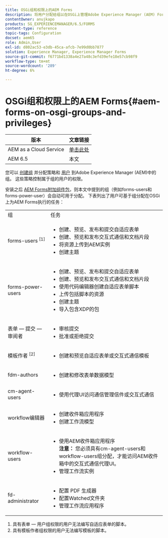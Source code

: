```yaml
---
title: OSGi组和权限上的AEM Forms
description: 将用户分配给组以在OSGi上管理Adobe Experience Manager (AEM) Forms
contentOwner: anujkapo
products: SG_EXPERIENCEMANAGER/6.5/FORMS
content-type: reference
topic-tags: Configuration
docset: aem65
role: Admin,User
exl-id: d802ac53-e3db-45ca-afcb-7e99d0bb7877
solution: Experience Manager, Experience Manager Forms
source-git-commit: f6771bd1338a4e27a48c3efd39efe18e57cb98f9
workflow-type: tm+mt
source-wordcount: '289'
ht-degree: 6%

---
```


# OSGi组和权限上的AEM Forms{#aem-forms-on-osgi-groups-and-privileges}

| 版本 | 文章链接 |
| -------- | ---------------------------- |
| AEM as a Cloud Service | [单击此处](https://experienceleague.adobe.com/docs/experience-manager-cloud-service/content/forms/setup-configure-migrate/forms-groups-privileges-tasks.html) |
| AEM 6.5 | 本文 |

您可以 [创建组](/help/sites-administering/user-group-ac-admin.md#group-administration) 并分配策略和 [用户](/help/sites-administering/user-group-ac-admin.md#user-administration) 到Adobe Experience Manager (AEM)中的组。 这些策略控制属于组的用户的权限。

安装之后 [AEM Forms附加组件包](../../forms/using/installing-configuring-aem-forms-osgi.md)，则本文中提到的组（例如forms-users和forms-power-user）会自动可用于分配。 下表列出了用户可基于组分配在OSGi上为AEM Forms执行的任务：

<table>
 <tbody>
  <tr>
   <td>组</td> 
   <td>任务</td> 
  </tr>
  <tr>
   <td>forms-users <sup>[1]</sup></td> 
   <td>
    <ul> 
     <li>创建、预览、发布和提交自适应表单</li> 
     <li>创建、预览和发布交互式通信和文档片段</li> 
     <li>将资源上传到AEM实例</li> 
     <li>创建主题</li> 
    </ul> </td> 
  </tr>
  <tr>
   <td>forms-power-users</td> 
   <td>
    <ul> 
     <li>创建、预览、发布和提交自适应表单</li> 
     <li>创建、预览和发布交互式通信和文档片段</li> 
     <li>使用代码编辑器创建自适应表单脚本</li> 
     <li>上传包括脚本的资源</li> 
     <li>创建主题</li> 
     <li>导入包含XDP的包</li> 
    </ul> </td> 
  </tr>
  <tr>
   <td>表单 — 提交 — 审阅者</td> 
   <td>
    <ul> 
     <li>审核提交</li> 
     <li>批准或拒绝提交</li> 
    </ul> </td> 
  </tr>
  <tr>
   <td>模板作者 <sup>[2]</sup></td> 
   <td>
    <ul> 
     <li>创建和预览自适应表单或交互式通信模板</li> 
    </ul> </td> 
  </tr>
  <tr>
   <td><p>fdm-authors</p> </td> 
   <td>
    <ul> 
     <li>创建和修改表单数据模型</li> 
    </ul> </td> 
  </tr>
  <tr>
   <td>cm-agent-users</td> 
   <td>
    <ul> 
     <li>使用代理UI访问通信管理信件或交互式通信</li> 
    </ul> </td> 
  </tr>
  <tr>
   <td><p>workflow编辑器</p> </td> 
   <td>
    <ul> 
     <li>创建收件箱应用程序</li> 
     <li>创建工作流模型</li> 
    </ul> </td> 
  </tr>
  <tr>
   <td>workflow-users</td> 
   <td>
    <ul> 
     <li>使用AEM收件箱应用程序<br /> <strong>注意： </strong>您必须具有cm-agent-users和workflow-users组分配，才能访问AEM收件箱中的交互式通信代理UI。</li> 
     <li>管理工作流实例</li> 
    </ul> </td> 
  </tr>
  <tr>
   <td>fd-administrator</td> 
   <td>
    <ul> 
     <li>配置 PDF 生成器</li> 
     <li>配置Watched文件夹</li> 
     <li>管理工作流应用程序</li> 
    </ul> </td> 
  </tr>
 </tbody>
</table>

1. 具有表单 — 用户组权限的用户无法编写自适应表单的脚本。
1. 具有模板作者组权限的用户无法编写模板的脚本。
